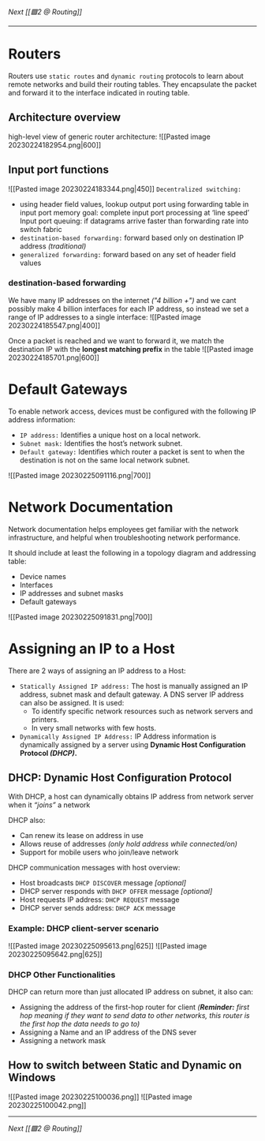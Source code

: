 _Next [[🟩2 @ Routing]]_

---

# Routers

Routers use `static routes` and `dynamic routing` protocols to learn about remote networks and build their routing tables.
They encapsulate the packet and forward it to the interface indicated in routing table.

## Architecture overview
high-level view of generic router architecture:
![[Pasted image 20230224182954.png|600]]

## Input port functions
![[Pasted image 20230224183344.png|450]]
`Decentralized switching:`
- using header field values, lookup output port using forwarding table in input port memory
  goal: complete input port processing at ‘line speed’ 
  Input port queuing: if datagrams arrive faster than forwarding rate into switch fabric
- `destination-based forwarding:` forward based only on destination IP address _(traditional)_
- `generalized forwarding:` forward based on any set of header field values

### destination-based forwarding
We have many IP addresses on the internet _("4 billion +")_ and we cant possibly make 4 billion interfaces for each IP address, so instead we set a range of IP addresses to a single interface:
![[Pasted image 20230224185547.png|400]]

Once a packet is reached and we want to forward it, we match the destination IP with the **longest matching prefix** in the table
![[Pasted image 20230224185701.png|600]]

# Default Gateways
To enable network access, devices must be configured with the following IP address information:
- `IP address:` Identifies a unique host on a local network.
- `Subnet mask:` Identifies the host’s network subnet.
- `Default gateway:` Identifies which router a packet is sent to when the destination is not on the same local network subnet.
  
![[Pasted image 20230225091116.png|700]]

# Network Documentation
Network documentation helps employees get familiar with the network infrastructure, and helpful when troubleshooting network performance.

It should include at least the following in a topology diagram and addressing table:
- Device names
- Interfaces
- IP addresses and subnet masks
- Default gateways

![[Pasted image 20230225091831.png|700]]

# Assigning an IP to a Host
There are 2 ways of assigning an IP address to a Host:
- `Statically Assigned IP address:` The host is manually assigned an IP address, subnet mask and default gateway. A DNS server IP address can also be assigned. It is used:
	- To identify specific network resources such as network servers and printers.
	- In very small networks with few hosts.
- `Dynamically Assigned IP Address:` IP Address information is dynamically assigned by a server using **Dynamic Host Configuration Protocol _(DHCP)_.**

## DHCP: Dynamic Host Configuration Protocol
With DHCP, a host can dynamically obtains IP address from network server when it _“joins”_ a network

DHCP also:
- Can renew its lease on address in use
- Allows reuse of addresses _(only hold address while connected/on)_
- Support for mobile users who join/leave network

DHCP communication messages with host overview:
- Host broadcasts `DHCP DISCOVER` message _[optional]_
- DHCP server responds with `DHCP OFFER` message _[optional]_
- Host requests IP address: `DHCP REQUEST` message
- DHCP server sends address: `DHCP ACK` message

### Example: DHCP client-server scenario
![[Pasted image 20230225095613.png|625]]
![[Pasted image 20230225095642.png|625]]

### DHCP Other Functionalities 
DHCP can return more than just allocated IP address on subnet, it also can:
- Assigning the address of the first-hop router for client _(**Reminder:** first hop meaning if they want to send data to other networks, this router is the first hop the data needs to go to)_
- Assigning a Name and an IP address of the DNS sever
- Assigning a network mask

## How to switch between Static and Dynamic on Windows
![[Pasted image 20230225100036.png]]
![[Pasted image 20230225100042.png]]

---
_Next [[🟩2 @ Routing]]_
